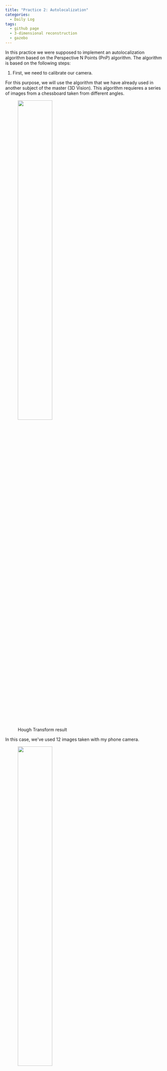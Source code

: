 ```yaml
---
title: "Practice 2: Autolocalization"
categories:
  - Daily Log
tags:
  - github page
  - 3-dimensional reconstruction
  - gazebo
---
```


In this practice we were supposed to implement an autolocalization algorithm based on the Perspective N Points (PnP) algorithm. 
The algorithm is based on the following steps:
1. First, we need to calibrate our camera.

For this purpose, we will use the algorithm that we have already used in another subject of the master (3D Vision). This algorithm requieres a series of images from
a chessboard taken from different angles.

<figure class="half">
  <img src="{{ site.url }}{{ site.baseurl }}/assets/images/autolocalization/calibration_pattern.svg" alt="" style="width:51%">
  <figcaption>Hough Transform result</figcaption>
</figure>

In this case, we've used 12 images taken with my phone camera.
<figure class="half">
  <img src="{{ site.url }}{{ site.baseurl }}/assets/images/autolocalization/IMG_4047.png" alt="" style="width:51%">
  <img src="{{ site.url }}{{ site.baseurl }}/assets/images/autolocalization/IMG_4049.png" alt="" style="width:51%">
  <img src="{{ site.url }}{{ site.baseurl }}/assets/images/autolocalization/IMG_4050.png" alt="" style="width:51%">
  <figcaption>Hough Transform result</figcaption>
</figure>